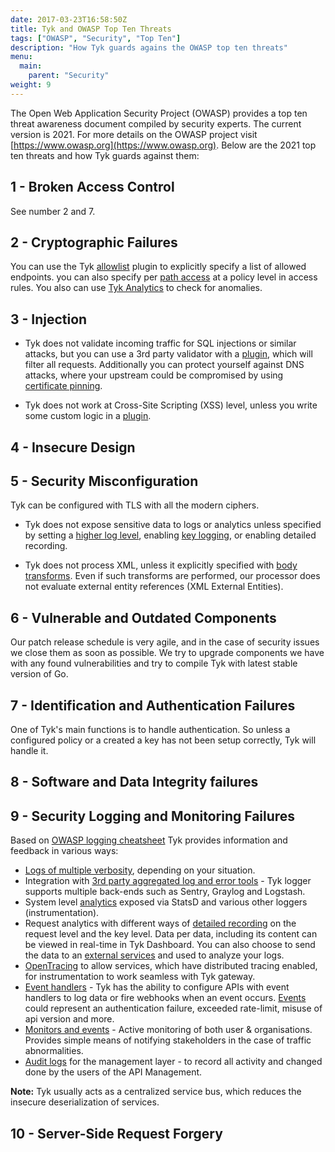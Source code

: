 ```yaml
---
date: 2017-03-23T16:58:50Z
title: Tyk and OWASP Top Ten Threats
tags: ["OWASP", "Security", "Top Ten"]
description: "How Tyk guards agains the OWASP top ten threats"
menu:
  main:
    parent: "Security"
weight: 9
---
```


The Open Web Application Security Project (OWASP) provides a top ten threat awareness document compiled by security experts. The current version is 2021. For more details on the OWASP project visit [https://www.owasp.org](https://www.owasp.org). Below are the 2021 top ten threats and how Tyk guards against them:

## 1 - Broken Access Control

See number 2 and 7.

## 2 - Cryptographic Failures

You can use the Tyk [allowlist](https://tyk.io/docs/transform-traffic/endpoint-designer/#allowlist) plugin to explicitly specify a list of allowed endpoints. you can also specify per [path access](https://tyk.io/docs/security/security-policies/secure-apis-method-path/) at a policy level in access rules. You also can use [Tyk Analytics](https://tyk.io/docs/analyse/redis-mongodb-sizing/#a-name-analytics-a-analytics) to check for anomalies.

## 3 - Injection

- Tyk does not validate incoming traffic for SQL injections or similar attacks, but you can use a 3rd party validator with a [plugin](https://tyk.io/docs/customise-tyk/plugins/), which will filter all requests. Additionally you can protect yourself against DNS attacks, where your upstream could be compromised by using [certificate pinning](https://tyk.io/docs/security/certificate-pinning/).

- Tyk does not work at Cross-Site Scripting (XSS) level, unless you write some custom logic in a [plugin](/docs/customise-tyk/plugins/).

## 4 - Insecure Design


## 5 - Security Misconfiguration

Tyk can be configured with TLS with all the modern ciphers.

- Tyk does not expose sensitive data to logs or analytics unless specified by setting a [higher log level](https://tyk.io/docs/log-data/), enabling [key logging](https://tyk.io/docs/configure/tyk-gateway-configuration-options/#a-name-enable-key-logging-a-enable-key-logging), or enabling detailed recording.

- Tyk does not process XML, unless it explicitly specified with [body transforms](https://tyk.io/docs/transform-traffic/endpoint-designer/#body-transform). Even if such transforms are performed, our processor does not evaluate external entity references (XML External Entities).

## 6 - Vulnerable and Outdated Components

Our patch release schedule is very agile, and in the case of security issues we close them as soon as possible. We try to upgrade components we have with any found vulnerabilities and try to compile Tyk with latest stable version of Go.

## 7 - Identification and Authentication Failures

One of Tyk's main functions is to handle authentication. So unless a configured policy or a created a key has not been setup correctly, Tyk will handle it.

## 8 - Software and Data Integrity failures

## 9 - Security Logging and Monitoring Failures

Based on [OWASP logging cheatsheet](https://cheatsheetseries.owasp.org/cheatsheets/Logging_Cheat_Sheet.html) Tyk provides information and feedback in various ways:
- [Logs of multiple verbosity](/docs/advanced-configuration/log-data/), depending on your situation.
- Integration with [3rd party aggregated log and error tools](/docs/advanced-configuration/log-data/#integration-with-3rd-party-aggregated-log-and-error-tools) - Tyk logger supports multiple back-ends such as Sentry, Graylog and Logstash.
- System level [analytics](/docs/basic-config-and-security/report-monitor-trigger-events/instrumentation/) exposed via StatsD and various other loggers (instrumentation).
- Request analytics with different ways of [detailed recording](/docs/analytics-and-reporting/useful-debug-modes/) on the request level and the key level. Data per data, including its content can be viewed in real-time in Tyk Dashboard. You can also choose to send the data to an [external services](/docs/tyk-configuration-reference/tyk-pump-configuration/tyk-pump-configuration/#supported-backends) and used to analyze your logs.
- [OpenTracing](/docs/advanced-configuration/opentracing/) to allow services, which have distributed tracing enabled, for instrumentation to work seamless with Tyk gateway.
- [Event handlers](/docs/basic-config-and-security/report-monitor-trigger-events/) - Tyk has the ability to configure APIs with event handlers to log data or fire webhooks when an event occurs. [Events](/docs/basic-config-and-security/report-monitor-trigger-events/event-types/) could represent an authentication failure, exceeded rate-limit, misuse of api version and more.
- [Monitors and events](/docs/basic-config-and-security/report-monitor-trigger-events/monitors/) - Active monitoring of both user & organisations. Provides simple means of notifying stakeholders in the case of traffic abnormalities.
- [Audit logs](/docs/release-notes/version-2.8/#dashboard-audit-log-improvements) for the management layer - to record all activity and changed done by the users of the API Management.

**Note:** Tyk usually acts as a centralized service bus, which reduces the insecure deserialization of services.


## 10 - Server-Side Request Forgery
